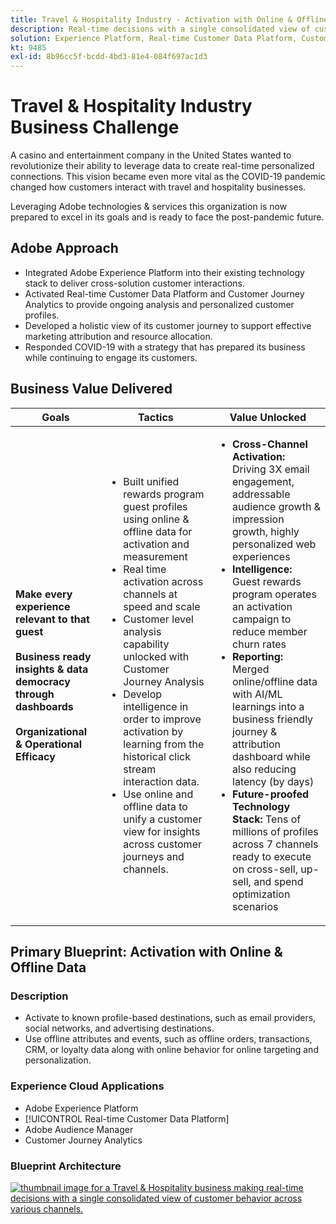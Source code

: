 ```yaml
---
title: Travel & Hospitality Industry - Activation with Online & Offline Data
description: Real-time decisions with a single consolidated view of customer behavior across various channels.
solution: Experience Platform, Real-time Customer Data Platform, Customer Journey Analytics, Analytics, Audience Manager, Experience Manager, Target
kt: 9485
exl-id: 8b96cc5f-bcdd-4bd3-81e4-084f697ac1d3
---
```

# Travel & Hospitality Industry Business Challenge

A casino and entertainment company in the United States wanted to revolutionize their ability to leverage data to create real-time personalized connections.  This vision became even more vital as the COVID-19 pandemic changed how customers interact with travel and hospitality businesses.  

Leveraging Adobe technologies & services this organization is now prepared to excel in its goals and is ready to face the post-pandemic future.

## Adobe Approach

* Integrated Adobe Experience Platform into their existing technology stack to deliver cross-solution customer interactions.
* Activated Real-time Customer Data Platform and Customer Journey Analytics to provide ongoing analysis and personalized customer profiles.
* Developed a holistic view of its customer journey to support effective marketing attribution and resource allocation.
* Responded COVID-19 with a strategy that has prepared its business while continuing to engage its customers.

## Business Value Delivered

| Goals | Tactics| Value Unlocked|
|---|---|---|
| **Make every experience relevant to that guest**<br></br>**Business ready insights & data democracy through dashboards**<br></br>**Organizational & Operational Efficacy**</ul> | <ul><li>Built unified rewards program guest profiles using online & offline data for activation and measurement</li><li>Real time activation across channels at speed and scale</li><li>Customer level analysis capability unlocked with Customer Journey Analysis</li><li>Develop intelligence in order to improve activation by learning from the historical click stream interaction data.</li><li>Use online and offline data to unify a customer view for insights across customer journeys and channels.</li></ul>                               | <ul><li><strong> Cross-Channel Activation: </strong>Driving 3X email engagement, addressable audience growth & impression growth, highly personalized web experiences </li><li><strong>Intelligence: </strong>Guest rewards program operates an activation campaign to reduce member churn rates</li><li><strong>Reporting: </strong>Merged online/offline data with AI/ML learnings into a business friendly journey & attribution dashboard while also reducing latency (by days)</li><li><strong>Future-proofed Technology Stack: </strong>Tens of millions of profiles across 7 channels ready to execute on cross-sell, up-sell, and spend optimization scenarios</li></ul>    |

## Primary Blueprint: Activation with Online & Offline Data

### Description 

<ul><li>Activate to known profile-based destinations, such as email providers, social networks, and advertising destinations.</li><li>Use offline attributes and events, such as offline orders, transactions, CRM, or loyalty data along with online behavior for online targeting and personalization.</li></li></ul> 

### Experience Cloud Applications

<ul><li>Adobe Experience Platform</li><li>[!UICONTROL Real-time Customer Data Platform]</li><li>Adobe Audience Manager</li><li>Customer Journey Analytics</li></ul> 

### Blueprint Architecture

<a href="https://experienceleague.adobe.com/docs/blueprints-learn/architecture/audience-activation/platform-and-applications.html?lang=en"><img alt="thumbnail image for a Travel & Hospitality business making real-time decisions with a single consolidated view of customer behavior across various channels." src="https://experienceleague.adobe.com/docs/blueprints-learn/assets/known_activation.svg"/></a>
